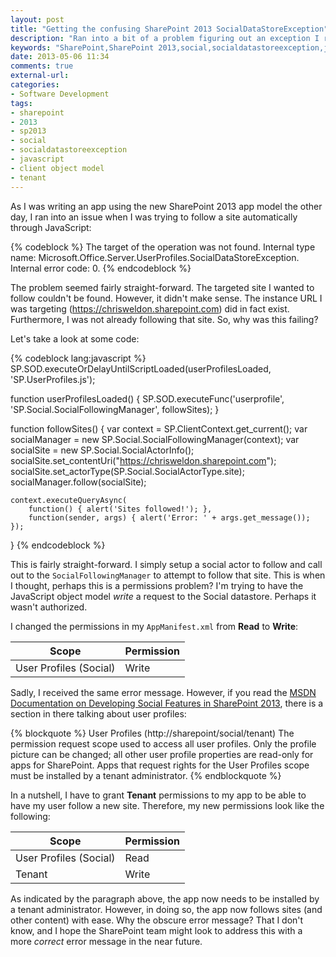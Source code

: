 ```yaml
---
layout: post
title: "Getting the confusing SharePoint 2013 SocialDataStoreException"
description: "Ran into a bit of a problem figuring out an exception I received while writing a SharePoint 2013 apps."
keywords: "SharePoint,SharePoint 2013,social,socialdatastoreexception,javascript,jsom,client object model,tenant"
date: 2013-05-06 11:34
comments: true
external-url: 
categories: 
- Software Development
tags:
- sharepoint
- 2013
- sp2013
- social
- socialdatastoreexception
- javascript
- client object model
- tenant
---
```

As I was writing an app using the new SharePoint 2013 app model the other day, I ran into an issue when I was trying to follow a site automatically through JavaScript:

{% codeblock %}
The target of the operation was not found. Internal type name: Microsoft.Office.Server.UserProfiles.SocialDataStoreException. Internal error code: 0.
{% endcodeblock %}

<!--more-->
The problem seemed fairly straight-forward. The targeted site I wanted to follow couldn't be found. However, it didn't make sense. The instance URL I was targeting (https://chrisweldon.sharepoint.com) did in fact exist. Furthermore, I was not already following that site. So, why was this failing? 

Let's take a look at some code:

{% codeblock lang:javascript %}
SP.SOD.executeOrDelayUntilScriptLoaded(userProfilesLoaded, 'SP.UserProfiles.js');

function userProfilesLoaded() {
    SP.SOD.executeFunc('userprofile', 'SP.Social.SocialFollowingManager', followSites);
}

function followSites() {
    var context = SP.ClientContext.get_current();
    var socialManager = new SP.Social.SocialFollowingManager(context);
    var socialSite = new SP.Social.SocialActorInfo();
    socialSite.set_contentUri("https://chrisweldon.sharepoint.com");
    socialSite.set_actorType(SP.Social.SocialActorType.site);
    socialManager.follow(socialSite);

    context.executeQueryAsync(
        function() { alert('Sites followed!'); }, 
        function(sender, args) { alert('Error: ' + args.get_message()); });
}
{% endcodeblock %}

This is fairly straight-forward. I simply setup a social actor to follow and call out to the ``SocialFollowingManager`` to attempt to follow that site. This is when I thought, perhaps this is a permissions problem? I'm trying to have the JavaScript object model *write* a request to the Social datastore. Perhaps it wasn't authorized. 

I changed the permissions in my ``AppManifest.xml`` from **Read** to **Write**:

| Scope                  | Permission |
|------------------------|------------|
| User Profiles (Social) | Write

Sadly, I received the same error message. However, if you read the [MSDN Documentation on Developing Social Features in SharePoint 2013](http://msdn.microsoft.com/en-us/library/jj163864.aspx), there is a section in there talking about user profiles:

{% blockquote %}
User Profiles (http://sharepoint/social/tenant) The permission request scope used to access all user profiles. Only the profile picture can be changed; all other user profile properties are read-only for apps for SharePoint. Apps that request rights for the User Profiles scope must be installed by a tenant administrator.
{% endblockquote %}

In a nutshell, I have to grant **Tenant** permissions to my app to be able to have my user follow a new site. Therefore, my new permissions look like the following:

| Scope                  | Permission |
|------------------------|------------|
| User Profiles (Social) | Read
| Tenant                 | Write

As indicated by the paragraph above, the app now needs to be installed by a tenant administrator. However, in doing so, the app now follows sites (and other content) with ease. Why the obscure error message? That I don't know, and I hope the SharePoint team might look to address this with a more *correct* error message in the near future. 
